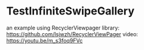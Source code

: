 # TestInfiniteSwipeGallery
an example using RecyclerViewpager library: https://github.com/lsjwzh/RecyclerViewPager
video: https://youtu.be/m_s3foq9FVc
